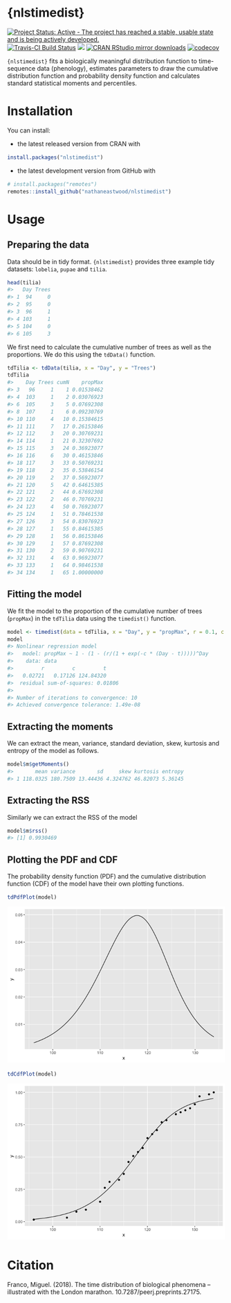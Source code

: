 
<!-- README.md is generated from README.Rmd. Please edit that file -->

# {nlstimedist}

[![Project Status: Active - The project has reached a stable, usable
state and is being actively
developed.](http://www.repostatus.org/badges/latest/active.svg)](http://www.repostatus.org/#active)
[![Travis-CI Build
Status](https://travis-ci.org/nathaneastwood/nlstimedist.svg?branch=master)](https://travis-ci.org/nathaneastwood/nlstimedist)
[![](http://www.r-pkg.org/badges/version/nlstimedist)](http://www.r-pkg.org/pkg/nlstimedist)
[![CRAN RStudio mirror
downloads](http://cranlogs.r-pkg.org/badges/nlstimedist)](http://www.r-pkg.org/pkg/remotes)
[![codecov](https://codecov.io/gh/nathaneastwood/nlstimedist/branch/master/graph/badge.svg)](https://codecov.io/gh/nathaneastwood/nlstimedist)

`{nlstimedist}` fits a biologically meaningful distribution function to
time-sequence data (phenology), estimates parameters to draw the
cumulative distribution function and probability density function and
calculates standard statistical moments and percentiles.

# Installation

You can install:

  - the latest released version from CRAN with

<!-- end list -->

``` r
install.packages("nlstimedist")
```

  - the latest development version from GitHub with

<!-- end list -->

``` r
# install.packages("remotes")
remotes::install_github("nathaneastwood/nlstimedist")
```

# Usage

## Preparing the data

Data should be in tidy format. `{nlstimedist}` provides three example
tidy datasets: `lobelia`, `pupae` and `tilia`.

``` r
head(tilia)
#>   Day Trees
#> 1  94     0
#> 2  95     0
#> 3  96     1
#> 4 103     1
#> 5 104     0
#> 6 105     3
```

We first need to calculate the cumulative number of trees as well as the
proportions. We do this using the `tdData()` function.

``` r
tdTilia <- tdData(tilia, x = "Day", y = "Trees")
tdTilia
#>    Day Trees cumN    propMax
#> 3   96     1    1 0.01538462
#> 4  103     1    2 0.03076923
#> 6  105     3    5 0.07692308
#> 8  107     1    6 0.09230769
#> 10 110     4   10 0.15384615
#> 11 111     7   17 0.26153846
#> 12 112     3   20 0.30769231
#> 14 114     1   21 0.32307692
#> 15 115     3   24 0.36923077
#> 16 116     6   30 0.46153846
#> 18 117     3   33 0.50769231
#> 19 118     2   35 0.53846154
#> 20 119     2   37 0.56923077
#> 21 120     5   42 0.64615385
#> 22 121     2   44 0.67692308
#> 23 122     2   46 0.70769231
#> 24 123     4   50 0.76923077
#> 25 124     1   51 0.78461538
#> 27 126     3   54 0.83076923
#> 28 127     1   55 0.84615385
#> 29 128     1   56 0.86153846
#> 30 129     1   57 0.87692308
#> 31 130     2   59 0.90769231
#> 32 131     4   63 0.96923077
#> 33 133     1   64 0.98461538
#> 34 134     1   65 1.00000000
```

## Fitting the model

We fit the model to the proportion of the cumulative number of trees
(`propMax`) in the `tdTilia` data using the `timedist()` function.

``` r
model <- timedist(data = tdTilia, x = "Day", y = "propMax", r = 0.1, c = 0.5, t = 120)
model
#> Nonlinear regression model
#>   model: propMax ~ 1 - (1 - (r/(1 + exp(-c * (Day - t)))))^Day
#>    data: data
#>         r         c         t 
#>   0.02721   0.17126 124.84320 
#>  residual sum-of-squares: 0.01806
#> 
#> Number of iterations to convergence: 10 
#> Achieved convergence tolerance: 1.49e-08
```

## Extracting the moments

We can extract the mean, variance, standard deviation, skew, kurtosis
and entropy of the model as follows.

``` r
model$m$getMoments()
#>       mean variance       sd     skew kurtosis entropy
#> 1 118.0325 180.7509 13.44436 4.324762 46.82073 5.36145
```

## Extracting the RSS

Similarly we can extract the RSS of the model

``` r
model$m$rss()
#> [1] 0.9930469
```

## Plotting the PDF and CDF

The probability density function (PDF) and the cumulative distribution
function (CDF) of the model have their own plotting functions.

``` r
tdPdfPlot(model)
```

![](tools/images/README-pdfPlot-1.png)<!-- -->

``` r
tdCdfPlot(model)
```

![](tools/images/README-cdfPlot-1.png)<!-- -->

# Citation

Franco, Miguel. (2018). The time distribution of biological phenomena –
illustrated with the London marathon. 10.7287/peerj.preprints.27175.
